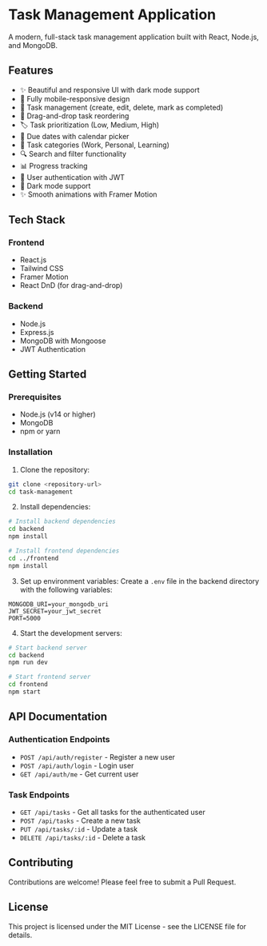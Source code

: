# Task Management Application

A modern, full-stack task management application built with React, Node.js, and MongoDB.

## Features

- ✨ Beautiful and responsive UI with dark mode support
- 📱 Fully mobile-responsive design
- 🎯 Task management (create, edit, delete, mark as completed)
- 🔄 Drag-and-drop task reordering
- 🏷️ Task prioritization (Low, Medium, High)
- 📅 Due dates with calendar picker
- 📂 Task categories (Work, Personal, Learning)
- 🔍 Search and filter functionality
- 📊 Progress tracking
- 🔐 User authentication with JWT
- 🌙 Dark mode support
- ✨ Smooth animations with Framer Motion

## Tech Stack

### Frontend
- React.js
- Tailwind CSS
- Framer Motion
- React DnD (for drag-and-drop)

### Backend
- Node.js
- Express.js
- MongoDB with Mongoose
- JWT Authentication

## Getting Started

### Prerequisites
- Node.js (v14 or higher)
- MongoDB
- npm or yarn

### Installation

1. Clone the repository:
```bash
git clone <repository-url>
cd task-management
```

2. Install dependencies:
```bash
# Install backend dependencies
cd backend
npm install

# Install frontend dependencies
cd ../frontend
npm install
```

3. Set up environment variables:
Create a `.env` file in the backend directory with the following variables:
```
MONGODB_URI=your_mongodb_uri
JWT_SECRET=your_jwt_secret
PORT=5000
```

4. Start the development servers:
```bash
# Start backend server
cd backend
npm run dev

# Start frontend server
cd frontend
npm start
```

## API Documentation

### Authentication Endpoints
- `POST /api/auth/register` - Register a new user
- `POST /api/auth/login` - Login user
- `GET /api/auth/me` - Get current user

### Task Endpoints
- `GET /api/tasks` - Get all tasks for the authenticated user
- `POST /api/tasks` - Create a new task
- `PUT /api/tasks/:id` - Update a task
- `DELETE /api/tasks/:id` - Delete a task

## Contributing
Contributions are welcome! Please feel free to submit a Pull Request.

## License
This project is licensed under the MIT License - see the LICENSE file for details. 